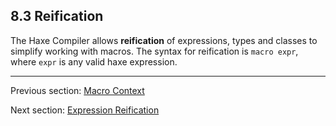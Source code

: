 ## 8.3 Reification

The Haxe Compiler allows **reification** of expressions, types and classes to simplify working with macros. The syntax for reification is `macro expr`, where `expr` is any valid haxe expression.

---

Previous section: [Macro Context](https://github.com/Simn/HaxeManual/tree/master/md/manual/8.1-Macro_Context.md)

Next section: [Expression Reification](https://github.com/Simn/HaxeManual/tree/master/md/manual/8.3.1-Expression_Reification.md)
